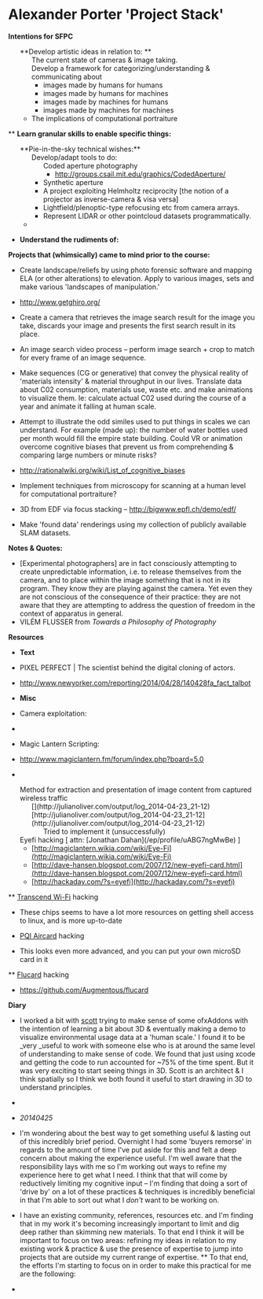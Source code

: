 # Alexander Porter 'Project Stack'

**Intentions for SFPC**
<ul style="list-style: none;"><li>**Develop artistic ideas in relation to: **<ul style="list-style: none;"><li>The current state of cameras & image taking. </li>
<li>Develop a framework for categorizing/understanding & communicating about

*   images made by humans for humans
*   images made by humans for machines
*   images made by machines for humans
*   images made by machines for machines
</ul style="list-style: none;">

*   The implications of computational portraiture
</ul style="list-style: none;">

**   **Learn granular skills to enable specific things:**
<ul style="list-style: none;"><li>**Pie-in-the-sky technical wishes:**<ul style="list-style: none;"><li>Develop/adapt tools to do: <ul style="list-style: none;"><li>Coded aperture photography

*   [](http://groups.csail.mit.edu/graphics/CodedAperture/)http://groups.csail.mit.edu/graphics/CodedAperture/
</ul style="list-style: none;">

*   Synthetic aperture
*   A project exploiting Helmholtz reciprocity [the notion of a projector as inverse-camera & visa versa]  
*   Lightfield/plenoptic-type refocusing etc from camera arrays. 
*   Represent LIDAR or other pointcloud datasets programmatically. 
</ul style="list-style: none;">

*    
</ul style="list-style: none;">

*   **Understand the rudiments of:**

**Projects that (whimsically) came to mind prior to the course:**

*   Create landscape/reliefs by using photo forensic software and mapping ELA (or other alterations) to elevation. Apply to various images, sets and make various 'landscapes of manipulation.'

*   [](http://www.getghiro.org/)http://www.getghiro.org/ 

*   Create a camera that retrieves the image search result for the image you take, discards your image and presents the first search result in its place.
*   An image search video process – perform image search + crop to match for every frame of an image sequence. 
*   Make sequences (CG or generative) that convey the physical reality of 'materials intensity' & material throughput in our lives. Translate data about C02 consumption, materials use, waste etc. and make animations to visualize them. Ie: calculate actual C02 used during the course of a year and animate it falling at human scale.
*   Attempt to illustrate the odd similes used to put things in scales we can understand. For example (made up): the number of water bottles used per month would fill the empire state building. Could VR or animation overcome cognitive biases that prevent us from comprehending & comparing large numbers or minute risks?

*   [](http://rationalwiki.org/wiki/List_of_cognitive_biases)http://rationalwiki.org/wiki/List_of_cognitive_biases

*   Implement techniques from microscopy for scanning at a human level for computational portraiture? 

*   3D from EDF via focus stacking – [](http://bigwww.epfl.ch/demo/edf/)http://bigwww.epfl.ch/demo/edf/

*   Make 'found data' renderings using my collection of publicly available SLAM datasets. 

**Notes & Quotes:**

*   [Experimental photographers] are in fact consciously attempting to create unpredictable information, i.e. to release themselves from the camera, and to place within the image something that is not in its program. They know they are playing against the camera. Yet even they are not conscious of the consequence of their practice: they are not aware that they are attempting to address the question of freedom in the context of apparatus in general.
*   VILÉM FLUSSER from _Towards a Philosophy of Photography_

**Resources**

*   **Text**
*   PIXEL PERFECT | The scientist behind the digital cloning of actors.
*   [](http://www.newyorker.com/reporting/2014/04/28/140428fa_fact_talbot)http://www.newyorker.com/reporting/2014/04/28/140428fa_fact_talbot

*   **Misc**
*   Camera exploitation:

*

*   Magic Lantern Scripting:
*   [](http://www.magiclantern.fm/forum/index.php?board=5.0)http://www.magiclantern.fm/forum/index.php?board=5.0

*
<ul style="list-style: none;"><li>Method for extraction and presentation of image content from captured wireless traffic<ul style="list-style: none;"><li>[](http://julianoliver.com/output/log_2014-04-23_21-12)[http://julianoliver.com/output/log_2014-04-23_21-12](http://julianoliver.com/output/log_2014-04-23_21-12)<ul style="list-style: none;"><li>Tried to implement it (unsuccessfully) </li></ul style="list-style: none;">
</li></ul style="list-style: none;">
</li>
<li>Eyefi hacking [ attn: [Jonathan Dahan](/ep/profile/uABG7ngMwBe) ] 

*   [](http://magiclantern.wikia.com/wiki/Eye-Fi)[http://magiclantern.wikia.com/wiki/Eye-Fi](http://magiclantern.wikia.com/wiki/Eye-Fi)
*   [](http://dave-hansen.blogspot.com/2007/12/new-eyefi-card.html)[http://dave-hansen.blogspot.com/2007/12/new-eyefi-card.html](http://dave-hansen.blogspot.com/2007/12/new-eyefi-card.html)
*   [](http://hackaday.com/?s=eyefi)[http://hackaday.com/?s=eyefi](http://hackaday.com/?s=eyefi)
</ul style="list-style: none;">

**   [Transcend Wi-Fi](http://www.amazon.com/Transcend-Wi-Fi-card-SDHC-CL10/dp/B00HF1IZ8G/ref=sr_1_3?ie=UTF8&qid=1398555557&sr=8-3&keywords=transcend+wi-fi) hacking
*   These chips seems to have a lot more resources on getting shell access to linux, and is more up-to-date

*   [PQI Aircard](http://www.amazon.com/s/ref=nb_sb_noss_1?field-keywords=pqi%20aircard) hacking
*   This looks even more advanced, and you can put your own microSD card in it

**   [Flucard](http://www.amazon.com/Trek-2000-International-FLUCARDPRO8GBCL6-Flucard/dp/B005VMQU06)  hacking
*   [](https://github.com/Augmentous/flucard)https://github.com/Augmentous/flucard

**Diary**

*   I worked a bit with [scott](/ep/profile/AFmNPnnCbtQ) trying to make sense of some ofxAddons with the intention of learning a bit about 3D & eventually making a demo to visualize environmental usage data at a 'human scale.' I found it to be _very _useful to work with someone else who is at around the same level of understanding to make sense of code. We found that just using xcode and getting the code to run accounted for ~75% of the time spent. But it was very exciting to start seeing things in 3D. Scott is an architect & I think spatially so I think we both found it useful to start drawing in 3D to understand principles. 
*    
*   _20140425_
*   I'm wondering about the best way to get something useful & lasting out of this incredibly brief period. Overnight I had some 'buyers remorse' in regards to the amount of time I've put aside for this and felt a deep concern about making the experience useful. I'm well aware that the responsibility lays with me so I'm working out ways to refine my experience here to get what I need. I think that that will come by reductively limiting my cognitive input – I'm finding that doing a sort of 'drive by' on a lot of these practices & techniques is incredibly beneficial in that I'm able to sort out what I _don't_ want to be working on. 

*   I have an existing community, references, resources etc. and I'm finding that in my work it's becoming increasingly important to limit and dig deep rather than skimming new materials. To that end I think it will be important to focus on two areas: refining my ideas in relation to my existing work & practice & use the presence of expertise to jump into projects that are outside my current range of expertise. 
**   To that end, the efforts I'm starting to focus on in order to make this practical for me are the following: 

*